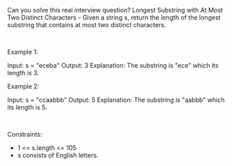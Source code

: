 Can you solve this real interview question? Longest Substring with At Most Two Distinct Characters - Given a string s, return the length of the longest substring that contains at most two distinct characters.

 

Example 1:


Input: s = "eceba"
Output: 3
Explanation: The substring is "ece" which its length is 3.


Example 2:


Input: s = "ccaabbb"
Output: 5
Explanation: The substring is "aabbb" which its length is 5.


 

Constraints:

 * 1 <= s.length <= 105
 * s consists of English letters.